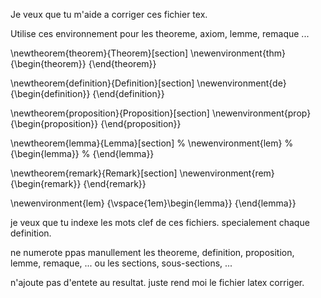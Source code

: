 Je veux que tu m'aide a corriger ces fichier tex.

Utilise ces environnement pour les theoreme, axiom, lemme, remaque ... 

\newtheorem{theorem}{Theorem}[section]
\newenvironment{thm}
  {\begin{theorem}}
  {\end{theorem}}

\newtheorem{definition}{Definition}[section]
\newenvironment{de}
  {\begin{definition}}
  {\end{definition}}

\newtheorem{proposition}{Proposition}[section]
\newenvironment{prop}
  {\begin{proposition}}
  {\end{proposition}}

\newtheorem{lemma}{Lemma}[section]
% \newenvironment{lem}
%   {\begin{lemma}}
%   {\end{lemma}}

\newtheorem{remark}{Remark}[section]
\newenvironment{rem}
  {\begin{remark}}
  {\end{remark}}

\newenvironment{lem}
  {\vspace{1em}\begin{lemma}}
  {\end{lemma}}

je veux que tu indexe les mots clef de ces fichiers. specialement chaque definition.

ne numerote ppas manullement les theoreme, definition, proposition, lemme, remaque, ... ou les sections, sous-sections, ...



n'ajoute pas d'entete au resultat. juste rend moi le fichier latex corriger.